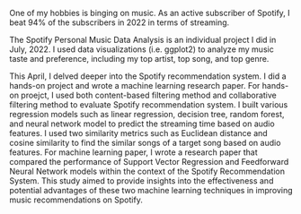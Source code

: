 One of my hobbies is binging on music. As an active subscriber of Spotify, I beat 94% of the subscribers in 2022 in terms of streaming.

The Spotify Personal Music Data Analysis is an individual project I did in July, 2022. I used data visualizations (i.e. ggplot2) to analyze my music taste and preference, including my top artist, top song, and top genre.

This April, I delved deeper into the Spotify recommendation system. I did a hands-on project and wrote a machine learning research paper. For hands-on proejct, I used both content-based filtering method and collaborative filtering method to evaluate Spotify recommendation system. I built various regression models such as linear regression, decision tree, random forest, and neural network model to predict the streaming time based on audio features. I used two similarity metrics such as Euclidean distance and cosine similarity to find the similar songs of a target song based on audio features. For machine learning paper, I wrote a research paper that compared the performance of Support Vector Regression and Feedforward Neural Network models within the context of the Spotify Recommendation System. This study aimed to provide insights into the effectiveness and potential advantages of these two machine learning techniques in improving music recommendations on Spotify.
